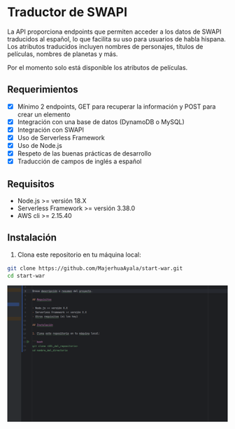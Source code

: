 # Traductor de SWAPI

La API proporciona endpoints que permiten acceder a los datos de SWAPI traducidos al español, lo que facilita su uso para usuarios de habla hispana. Los atributos 
traducidos incluyen nombres de personajes, títulos de películas, nombres de planetas y más.

Por el momento solo está disponible los atributos de películas.

## Requerimientos

- [x] Mínimo 2 endpoints, GET para recuperar la información y POST para crear un elemento
- [x] Integración con una base de datos (DynamoDB o MySQL)
- [x] Integración con SWAPI
- [x] Uso de Serverless Framework
- [x] Uso de Node.js
- [x] Respeto de las buenas prácticas de desarrollo
- [x] Traducción de campos de inglés a español

## Requisitos

- Node.js >= versión 18.X
- Serverless Framework >= versión 3.38.0
- AWS cli >= 2.15.40

## Instalación

1. Clona este repositorio en tu máquina local:

```bash
git clone https://github.com/MajerhuaAyala/start-war.git
cd start-war
```

![test](doc/images/test.png)